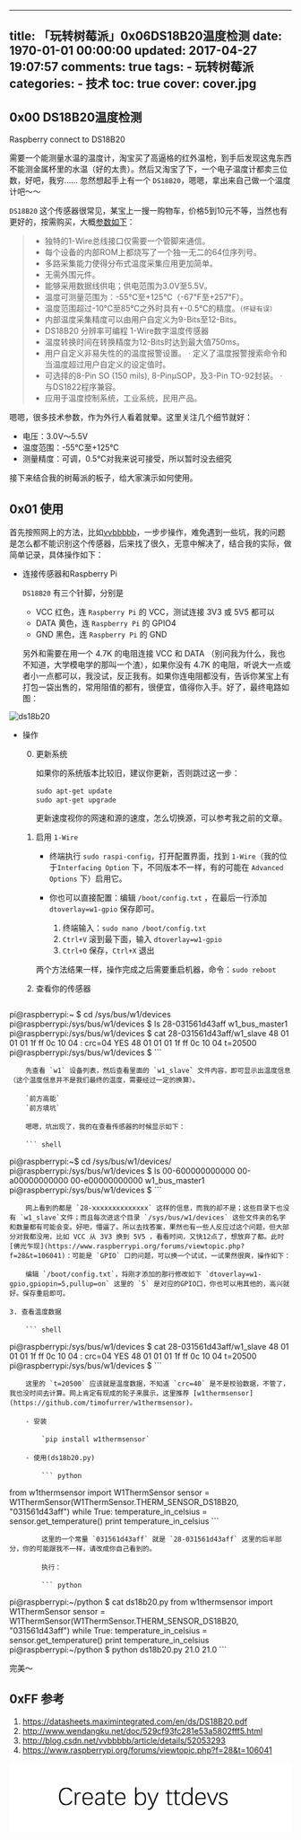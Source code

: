 
---
title: 「玩转树莓派」0x06DS18B20温度检测
date: 1970-01-01 00:00:00
updated: 2017-04-27 19:07:57
comments: true
tags:
    - 玩转树莓派
categories:
    - 技术
toc: true
cover: cover.jpg 
---


## 0x00 DS18B20温度检测

Raspberry connect to DS18B20

需要一个能测量水温的温度计，淘宝买了高逼格的红外温枪，到手后发现这鬼东西不能测金属杯里的水温（好的太贵）。然后又淘宝了下，一个电子温度计都卖三位数，好吧，我穷…… 忽然想起手上有一个 `DS18B20`，嗯嗯，拿出来自己做一个温度计吧～～

`DS18B20` 这个传感器很常见，某宝上一搜一购物车，价格5到10元不等，当然也有更好的，按需购买，大概[参数如下](http://www.wendangku.net/doc/529cf93fc281e53a5802fff5.html)：

> - 独特的1-Wire总线接口仅需要一个管脚来通信。
> - 每个设备的内部ROM上都烧写了一个独一无二的64位序列号。
> - 多路采集能力使得分布式温度采集应用更加简单。
> - 无需外围元件。
> - 能够采用数据线供电；供电范围为3.0V至5.5V。
> - 温度可测量范围为：-55℃至+125℃（-67℉至+257℉）。
> - 温度范围超过-10℃至85℃之外时具有+-0.5℃的精度。`（怀疑有误）`
> - 内部温度采集精度可以由用户自定义为9-Bits至12-Bits。
> - DS18B20 分辨率可编程 1-Wire数字温度传感器
> - 温度转换时间在转换精度为12-Bits时达到最大值750ms。
> - 用户自定义非易失性的的温度报警设置。 · 定义了温度报警搜索命令和当温度超过用户自定义的设定值时。
> - 可选择的8-Pin SO (150 mils), 8-PinμSOP，及3-Pin TO-92封装。 · 与DS1822程序兼容。
> - 应用于温度控制系统，工业系统，民用产品。

嗯嗯，很多技术参数，作为外行人看着就晕。这里关注几个细节就好：

- 电压：3.0V～5.5V
- 温度范围：-55℃至+125℃
- 测量精度：可调，0.5℃对我来说可接受，所以暂时没去细究

接下来结合我的树莓派的板子，给大家演示如何使用。


## 0x01 使用

首先按照网上的方法，比如[vvbbbbb](http://blog.csdn.net/vvbbbbb/article/details/52053293)，一步步操作，难免遇到一些坑，我的问题是怎么都不能识别这个传感器，后来找了很久，无意中解决了，结合我的实际，做简单记录，具体操作如下：

- 连接传感器和Raspberry Pi

    `DS18B20` 有三个针脚，分别是
    
    - VCC 红色，连 `Raspberry Pi` 的 VCC，测试连接 3V3 或 5V5 都可以
    - DATA 黄色，连 `Raspberry Pi` 的 GPIO4
    - GND 黑色，连 `Raspberry Pi` 的 GND
    
    另外和需要在用一个 4.7K 的电阻连接 VCC 和 DATA （别问我为什么，我也不知道，大学模电学的那叫一个渣），如果你没有 4.7K 的电阻，听说大一点或者小一点都可以，我没试，反正我有。如果你连电阻都没有，告诉你某宝上有打包一袋出售的，常用阻值的都有，很便宜，值得你入手。好了，最终电路如图：
    
![ds18b20](http://upload-images.jianshu.io/upload_images/1801981-003624acc884b839.jpg?imageMogr2/auto-orient/strip%7CimageView2/2/w/1240)

- 操作 
    
    0. 更新系统
    
        如果你的系统版本比较旧，建议你更新，否则跳过这一步：
        
        ``` shell
        sudo apt-get update
        sudo apt-get upgrade
        ```
        
        更新速度视你的网速和源的速度，怎么切换源，可以参考我之前的文章。
        
    1. 启用 `1-Wire`

        - 终端执行 `sudo raspi-config`，打开配置界面，找到 `1-Wire`（我的位于`Interfacing Option` 下，不同版本不一样，有的可能在 `Advanced Options` 下）启用它。
        - 你也可以直接配置：编辑 `/boot/config.txt` ，在最后一行添加 `dtoverlay=w1-gpio` 保存即可。
            
            1. 终端输入：`sudo nano /boot/config.txt`
            2. `Ctrl+V` 滚到最下面，输入 `dtoverlay=w1-gpio`
            3. `Ctrl+O` 保存，`Ctrl+X` 退出
        
        两个方法结果一样，操作完成之后需要重启机器，命令：`sudo reboot`
        
    2. 查看你的传感器

        ``` shell
pi@raspberrypi:~ $ cd /sys/bus/w1/devices
pi@raspberrypi:/sys/bus/w1/devices $ ls
28-031561d43aff  w1_bus_master1
pi@raspberrypi:/sys/bus/w1/devices $ cat 28-031561d43aff/w1_slave
48 01 01 01 1f ff 0c 10 04 : crc=04 YES
48 01 01 01 1f ff 0c 10 04 t=20500
pi@raspberrypi:/sys/bus/w1/devices $
        ```
        
        先查看 `w1` 设备列表，然后查看里面的 `w1_slave` 文件内容，即可显示出温度信息（这个温度信息并不是我们最终的温度，需要经过一定的换算）。
        
        `前方高能`
        `前方填坑`
        
        嗯嗯，坑出现了，我的在查看传感器的时候显示如下：
        
        ``` shell
pi@raspberrypi:~$ cd /sys/bus/w1/devices/
pi@raspberrypi:/sys/bus/w1/devices $ ls
00-600000000000  00-a00000000000  00-e00000000000  w1_bus_master1
pi@raspberrypi:/sys/bus/w1/devices $ 
        ```
        
        网上看到的都是 `28-xxxxxxxxxxxxxx` 这样的信息，而我的却不是；这些目录下也没有 `w1_slave`文件；而且每次进这个目录 `/sys/bus/w1/devices` 这些文件夹的名字和数量都有可能会变。好吧，懵逼了。所以去找答案，果然也有一些人反应过这个问题，但大部分对我都没用，比如 VCC 从 3V3 换到 5V5 ，看看时间，又快12点了，想放弃了都。此时[佛光乍现](https://www.raspberrypi.org/forums/viewtopic.php?f=28&t=106041)：可能是 `GPIO` 口的问题，可以换一个试试，一试果然很爽，操作如下：
        
        编辑 `/boot/config.txt`，将刚才添加的那行修改如下 `dtoverlay=w1-gpio,gpiopin=5,pullup=on` 这里的 `5` 是对应的GPIO口，你也可以用其他的，高兴就好。保存重启即可。
        
    3. 查看温度数据
    
        ``` shell
pi@raspberrypi:/sys/bus/w1/devices $ cat 28-031561d43aff/w1_slave
48 01 01 01 1f ff 0c 10 04 : crc=04 YES
48 01 01 01 1f ff 0c 10 04 t=20500
pi@raspberrypi:/sys/bus/w1/devices $
        ```
        
        这里的 `t=20500` 应该就是温度数据，不知道 `crc=40` 是不是校验数据，不管了，我也没时间去计算。网上肯定有现成的轮子来展示，这里推荐 [w1thermsensor](https://github.com/timofurrer/w1thermsensor)。
        
        - 安装

            `pip install w1thermsensor`
        
        - 使用(ds18b20.py)
            
            ``` python
from w1thermsensor import W1ThermSensor
sensor = W1ThermSensor(W1ThermSensor.THERM_SENSOR_DS18B20, "031561d43aff")
while True:
    temperature_in_celsius = sensor.get_temperature()
    print temperature_in_celsius
            ```
            
            这里的一个常量 `031561d43aff` 就是 `28-031561d43aff` 这里的后半部分，你的可能跟我不一样，请改成你自己看到的。
            
            执行：
            
            ``` python
pi@raspberrypi:~/python $ cat ds18b20.py
from w1thermsensor import W1ThermSensor
sensor = W1ThermSensor(W1ThermSensor.THERM_SENSOR_DS18B20, "031561d43aff")
while True:
    temperature_in_celsius = sensor.get_temperature()
    print temperature_in_celsius
pi@raspberrypi:~/python $ python ds18b20.py
21.0
21.0
            ```

完美～


## 0xFF 参考

1. https://datasheets.maximintegrated.com/en/ds/DS18B20.pdf
2. http://www.wendangku.net/doc/529cf93fc281e53a5802fff5.html
3. http://blog.csdn.net/vvbbbbb/article/details/52053293
4. https://www.raspberrypi.org/forums/viewtopic.php?f=28&t=106041

![Create by ttdevs](https://raw.githubusercontent.com/ttdevs/ttdevs.github.io/common/images/logo.png)

